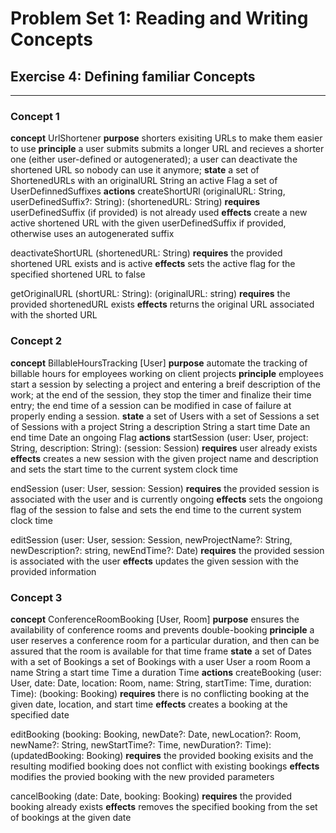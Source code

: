 # Problem Set 1: Reading and Writing Concepts
## Exercise 4: Defining familiar Concepts

---

### Concept 1

**concept** UrlShortener
**purpose** shorters exisiting URLs to make them easier to use
**principle**
  a user submits submits a longer URL and recieves a shorter one (either user-defined or autogenerated); 
  a user can deactivate the shortened URL so nobody can use it anymore; 
**state**
  a set of ShortenedURLs with 
    an originalURL String
    an active Flag
  a set of UserDefinnedSuffixes
**actions**
  createShortURl (originalURL: String, userDefinedSuffix?: String): (shortenedURL: String)
    **requires** userDefinedSuffix (if provided) is not already used 
    **effects** create a new active shortened URL with the given userDefinedSuffix if provided, otherwise uses an autogenerated suffix

  deactivateShortURL (shortenedURL: String)
    **requires** the provided shortened URL exists and is active
    **effects** sets the active flag for the specified shortened URL to false

  getOriginalURL (shortURL: String): (originalURL: string)
    **requires** the provided shortenedURL exists
    **effects** returns the original URL associated with the shorted URL


### Concept 2

**concept** BillableHoursTracking [User]
**purpose** automate the tracking of billable hours for employees working on client projects
**principle**
  employees start a session by selecting a project and entering a breif description of the work;
  at the end of the session, they stop the timer and finalize their time entry; the end time of a 
  session can be modified in case of failure at properly ending a session. 
**state**
  a set of Users with
    a set of Sessions
  a set of Sessions with 
    a project String
    a description String
    a start time Date
    an end time Date
    an ongoing Flag
**actions**
  startSession (user: User, project: String, description: String): (session: Session)
    **requires** user already exists
    **effects** creates a new session with the given project name and description and sets the start time to the current system clock time

  endSession (user: User, session: Session)
    **requires** the provided session is associated with the user and is currently ongoing
    **effects** sets the ongoiong flag of the session to false and sets the end time to the current system clock time

  editSession (user: User, session: Session, newProjectName?: String, newDescription?: string, newEndTime?: Date)
    **requires** the provided session is associated with the user
    **effects** updates the given session with the provided information

### Concept 3

**concept** ConferenceRoomBooking [User, Room]
**purpose** ensures the availability of conference rooms and prevents double-booking
**principle**
  a user reserves a conference room for a particular duration, and then can be assured that the
  room is available for that time frame
**state**
  a set of Dates with
    a set of Bookings
  a set of Bookings with 
    a user User
    a room Room
    a name String
    a start time Time
    a duration Time
**actions**
  createBooking (user: User, date: Date, location: Room, name: String, startTime: Time, duration: Time): (booking: Booking)
    **requires** there is no conflicting booking at the given date, location, and start time
    **effects** creates a booking at the specified date 

  editBooking (booking: Booking, newDate?: Date, newLocation?: Room, newName?: String, newStartTime?: Time, newDuration?: Time): (updatedBooking: Booking)
    **requires** the provided booking exisits and the resulting modified booking does not conflict with existing bookings
    **effects** modifies the provied booking with the new provided parameters

  cancelBooking (date: Date, booking: Booking)
    **requires** the provided booking already exists
    **effects** removes the specified booking from the set of bookings at the given date